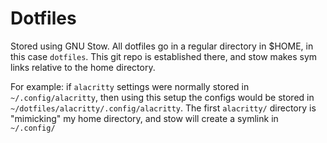 # Dotfiles

Stored using GNU Stow. All dotfiles go in a regular directory in $HOME, in this
case `dotfiles`. This git repo is established there, and stow makes sym links
relative to the home directory.

For example: if `alacritty` settings were normally stored in
`~/.config/alacritty`, then using this setup the configs would be stored in
`~/dotfiles/alacritty/.config/alacritty`. The first `alacritty/` directory is
"mimicking" my home directory, and stow will create a symlink in `~/.config/`
